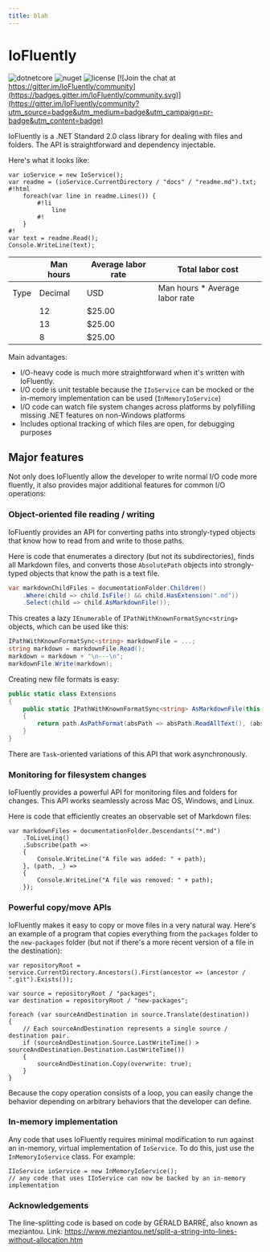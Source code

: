 ```yaml
---
title: blah
---
```


# IoFluently

![dotnetcore](https://img.shields.io/github/workflow/status/nloum/IoFluently/dotnetcore) ![nuget](https://img.shields.io/nuget/v/IoFluently) ![license](https://img.shields.io/github/license/nloum/IoFluently) [![Join the chat at https://gitter.im/IoFluently/community](https://badges.gitter.im/IoFluently/community.svg)](https://gitter.im/IoFluently/community?utm_source=badge&utm_medium=badge&utm_campaign=pr-badge&utm_content=badge)

IoFluently is a .NET Standard 2.0 class library for dealing with files and folders. The API is straightforward and dependency injectable.

Here's what it looks like:

```csharp(arg1 arg2 arg3)
var ioService = new IoService();
var readme = (ioService.CurrentDirectory / "docs" / "readme.md").txt;
#!html
    foreach(var line in readme.Lines()) {
        #!li
            line
        #!
    }
#!
var text = readme.Read();
Console.WriteLine(text);
```

|      | Man hours | Average labor rate | Total labor cost               |
|------|-----------|--------------------|--------------------------------|
| Type | Decimal   | USD                | Man hours * Average labor rate |
|      | 12        | $25.00             |                                |
|      | 13        | $25.00             |                                |
|      | 8         | $25.00             |                                |

Main advantages:

- I/O-heavy code is much more straightforward when it's written with IoFluently.
- I/O code is unit testable because the `IIoService` can be mocked or the in-memory implementation can be used (`InMemoryIoService`)
- I/O code can watch file system changes across platforms by polyfilling missing .NET features on non-Windows platforms
- Includes optional tracking of which files are open, for debugging purposes

## Major features

Not only does IoFluently allow the developer to write normal I/O code more fluently, it also provides major additional features for common I/O operations:

### Object-oriented file reading / writing

IoFluently provides an API for converting paths into strongly-typed objects that know how to read from and write to those paths.

Here is code that enumerates a directory (but not its subdirectories), finds all Markdown files, and converts those `AbsolutePath` objects into strongly-typed objects that know the path is a text file.

```c#
var markdownChildFiles = documentationFolder.Children()
    .Where(child => child.IsFile() && child.HasExtension(".md"))
    .Select(child => child.AsMarkdownFile());
```

This creates a lazy `IEnumerable` of `IPathWithKnownFormatSync<string>` objects, which can be used like this:

```c#
IPathWithKnownFormatSync<string> markdownFile = ...;
string markdown = markdownFile.Read();
markdown = markdown + "\n---\n";
markdownFile.Write(markdown);
```

Creating new file formats is easy:

```c#
public static class Extensions
{
    public static IPathWithKnownFormatSync<string> AsMarkdownFile(this AbsolutePath path)
    {
        return path.AsPathFormat(absPath => absPath.ReadAllText(), (absPath, text) => absPath.WriteAllText(text));
    }
}
```

There are `Task`-oriented variations of this API that work asynchronously.

### Monitoring for filesystem changes

IoFluently provides a powerful API for monitoring files and folders for changes. This API works seamlessly across Mac OS, Windows, and Linux.

Here is code that efficiently creates an observable set of Markdown files:

```
var markdownFiles = documentationFolder.Descendants("*.md")
    .ToLiveLinq()
    .Subscribe(path =>
    {
        Console.WriteLine("A file was added: " + path);
    }, (path, _) =>
    {
        Console.WriteLine("A file was removed: " + path);
    });
```

### Powerful copy/move APIs

IoFluently makes it easy to copy or move files in a very natural way. Here's an example of a program that copies everything from the `packages` folder to the `new-packages` folder (but not if there's a more recent version of a file in the destination):

```
var repositoryRoot = service.CurrentDirectory.Ancestors().First(ancestor => (ancestor / ".git").Exists());

var source = repositoryRoot / "packages";
var destination = repositoryRoot / "new-packages";

foreach (var sourceAndDestination in source.Translate(destination))
{
    // Each sourceAndDestination represents a single source / destination pair.
    if (sourceAndDestination.Source.LastWriteTime() > sourceAndDestination.Destination.LastWriteTime())
    {
        sourceAndDestination.Copy(overwrite: true);
    }
}
```

Because the copy operation consists of a loop, you can easily change the behavior depending on arbitrary behaviors that the developer can define.

### In-memory implementation

Any code that uses IoFluently requires minimal modification to run against an in-memory, virtual implementation of `IoService`. To do this, just use the `InMemoryIoService` class. For example:

```
IIoService ioService = new InMemoryIoService();
// any code that uses IIoService can now be backed by an in-memory implementation
```

### Acknowledgements

The line-splitting code is based on code by GÉRALD BARRÉ, also known as meziantou. Link: https://www.meziantou.net/split-a-string-into-lines-without-allocation.htm
</markdown>